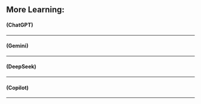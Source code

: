 ## More Learning:

#### (ChatGPT)

---

#### (Gemini)

---

#### (DeepSeek)

---

#### (Copilot)

---
